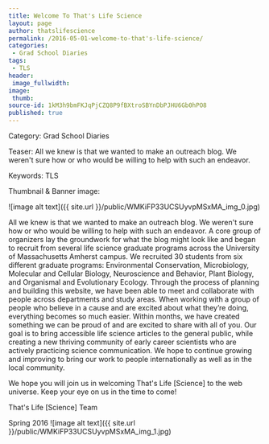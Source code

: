 ```yaml
---
title: Welcome To That's Life Science
layout: page
author: thatslifescience
permalink: /2016-05-01-welcome-to-that's-life-science/
categories:
 - Grad School Diaries
tags:
 - TLS
header:
 image_fullwidth:
image:
 thumb:
source-id: 1kM3h9bmFKJqPjCZQ8P9fBXtroSBYnDbPJHU6Gb0hPO8
published: true
---
```

Category: Grad School Diaries

Teaser: All we knew is that we wanted to make an outreach blog. We weren't sure how or who would be willing to help with such an endeavor.

Keywords: TLS

Thumbnail & Banner image:

![image alt text]({{ site.url }}/public/WMKiFP33UCSUyvpMSxMA_img_0.jpg)

All we knew is that we wanted to make an outreach blog. We weren't sure how or who would be willing to help with such an endeavor. A core group of organizers lay the groundwork for what the blog might look like and began to recruit from several life science graduate programs across the University of Massachusetts Amherst campus. We recruited 30 students from six different graduate programs: Environmental Conservation, Microbiology, Molecular and Cellular Biology, Neuroscience and Behavior, Plant Biology, and Organismal and Evolutionary Ecology. Through the process of planning and building this website, we have been able to meet and collaborate with people across departments and study areas. When working with a group of people who believe in a cause and are excited about what they’re doing, everything becomes so much easier. Within months, we have created something we can be proud of and are excited to share with all of you. Our goal is to bring accessible life science articles to the general public, while creating a new thriving community of early career scientists who are actively practicing science communication. We hope to continue growing and improving to bring our work to people internationally as well as in the local community. 

We hope you will join us in welcoming That's Life [Science] to the web universe. Keep your eye on us in the time to come!

That's Life [Science] Team

Spring 2016![image alt text]({{ site.url }}/public/WMKiFP33UCSUyvpMSxMA_img_1.jpg)

